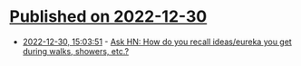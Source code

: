 # [Published on 2022-12-30](index.md)

* [2022-12-30, 15:03:51](https://news.ycombinator.com/item?id=34185635) - [Ask HN: How do you recall ideas/eureka you get during walks, showers, etc.?](https://news.ycombinator.com/item?id=34185635)
